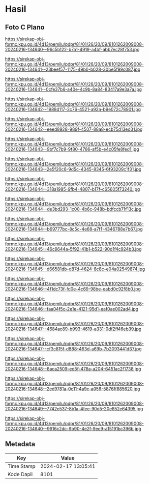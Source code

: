 # Hasil

## Foto C Plano

https://sirekap-obj-formc.kpu.go.id/4d13/pemilu/pdpr/81/01/26/20/09/8101262009008-20240216-134640--96c5b122-b7a1-4919-a4bf-abb7ec28f753.jpg

https://sirekap-obj-formc.kpu.go.id/4d13/pemilu/pdpr/81/01/26/20/09/8101262009008-20240216-134641--23beef57-1175-49b0-b028-30be5f99c087.jpg

https://sirekap-obj-formc.kpu.go.id/4d13/pemilu/pdpr/81/01/26/20/09/8101262009008-20240216-134641--0cfe37b6-a40e-4c9b-8a84-83417a9e3a7a.jpg

https://sirekap-obj-formc.kpu.go.id/4d13/pemilu/pdpr/81/01/26/20/09/8101262009008-20240216-134642--1988d117-3c76-4521-a92a-b9e072c78901.jpg

https://sirekap-obj-formc.kpu.go.id/4d13/pemilu/pdpr/81/01/26/20/09/8101262009008-20240216-134642--eeed8928-989f-4507-88a8-ecb75d13ed31.jpg

https://sirekap-obj-formc.kpu.go.id/4d13/pemilu/pdpr/81/01/26/20/09/8101262009008-20240216-134643--9bf7c7b9-9f80-4786-af5b-e4c05fe8fed1.jpg

https://sirekap-obj-formc.kpu.go.id/4d13/pemilu/pdpr/81/01/26/20/09/8101262009008-20240216-134643--2e5f20c6-9d5c-4345-8345-6f93209c1f31.jpg

https://sirekap-obj-formc.kpu.go.id/4d13/pemilu/pdpr/81/01/26/20/09/8101262009008-20240216-134644--318a1985-9fb4-4807-b17f-c65605f73240.jpg

https://sirekap-obj-formc.kpu.go.id/4d13/pemilu/pdpr/81/01/26/20/09/8101262009008-20240216-134644--de3bd293-1c00-4b6c-948b-bdfccb71f13c.jpg

https://sirekap-obj-formc.kpu.go.id/4d13/pemilu/pdpr/81/01/26/20/09/8101262009008-20240216-134644--b69777bc-8c5c-4e68-a7f1-4346788e7b67.jpg

https://sirekap-obj-formc.kpu.go.id/4d13/pemilu/pdpr/81/01/26/20/09/8101262009008-20240216-134645--46c9644a-5f92-41b1-b522-90d1f4c924b3.jpg

https://sirekap-obj-formc.kpu.go.id/4d13/pemilu/pdpr/81/01/26/20/09/8101262009008-20240216-134645--d66581db-d87d-4624-8c8c-e04a02549874.jpg

https://sirekap-obj-formc.kpu.go.id/4d13/pemilu/pdpr/81/01/26/20/09/8101262009008-20240216-134646--4f1dc73f-fd0e-4c69-98be-eabd0c92f8b0.jpg

https://sirekap-obj-formc.kpu.go.id/4d13/pemilu/pdpr/81/01/26/20/09/8101262009008-20240216-134646--faa04f5c-2e1e-4121-95d1-eaf0ae002ad4.jpg

https://sirekap-obj-formc.kpu.go.id/4d13/pemilu/pdpr/81/01/26/20/09/8101262009008-20240216-134647--4684ac89-b993-4619-a331-0df2ff46eb39.jpg

https://sirekap-obj-formc.kpu.go.id/4d13/pemilu/pdpr/81/01/26/20/09/8101262009008-20240216-134647--cf3c815f-d888-463d-a69b-7b2093441d37.jpg

https://sirekap-obj-formc.kpu.go.id/4d13/pemilu/pdpr/81/01/26/20/09/8101262009008-20240216-134648--8aca2509-ed5f-478a-a204-6451ac2f1738.jpg

https://sirekap-obj-formc.kpu.go.id/4d13/pemilu/pdpr/81/01/26/20/09/8101262009008-20240216-134648--2ed9781a-0c11-4a9c-a056-5876ff885620.jpg

https://sirekap-obj-formc.kpu.go.id/4d13/pemilu/pdpr/81/01/26/20/09/8101262009008-20240216-134649--7742e537-8b1a-4fee-90d5-20e852e64395.jpg

https://sirekap-obj-formc.kpu.go.id/4d13/pemilu/pdpr/81/01/26/20/09/8101262009008-20240216-134640--9916c2dc-9b90-4e2f-9ec9-a15191bc396b.jpg


## Metadata

| Key        | Value               |
| ---------- | ------------------- |
| Time Stamp | 2024-02-17 13:05:41 |
| Kode Dapil | 8101                |



